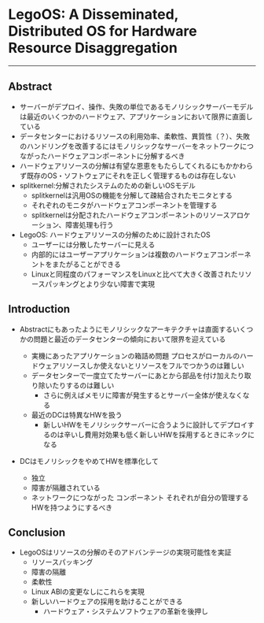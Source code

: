# LegoOS: A Disseminated, Distributed OS for Hardware Resource Disaggregation
---
## Abstract
* サーバーがデプロイ、操作、失敗の単位であるモノリシックサーバーモデルは最近のいくつかのハードウェア、アプリケーションにおいて限界に直面している
* データセンターにおけるリソースの利用効率、柔軟性、異質性（？）、失敗のハンドリングを改善するにはモノリシックなサーバーをネットワークにつながったハードウェアコンポーネントに分解するべき
* ハードウェアリソースの分解は有望な恩恵をもたらしてくれるにもかかわらず既存のOS・ソフトウェアにそれを正しく管理するものは存在しない
* splitkernel:分解されたシステムのための新しいOSモデル
	* splitkernelは汎用OSの機能を分解して疎結合されたモニタとする
	* それぞれのモニタがハードウェアコンポーネントを管理する
	* splitkernelは分配されたハードウェアコンポーネントのリソースアロケーション、障害処理も行う
* LegoOS: ハードウェアリソースの分解のために設計されたOS
	* ユーザーには分散したサーバーに見える
	* 内部的にはユーザーアプリケーションは複数のハードウェアコンポーネントをまたがることができる
	* Linuxと同程度のパフォーマンスをLinuxと比べて大きく改善されたリソースパッキングとより少ない障害で実現

## Introduction
* Abstractにもあったようにモノリシックなアーキテクチャは直面するいくつかの問題と最近のデータセンターの傾向において限界を迎えている
	* 実機にあったアプリケーションの箱詰め問題
		プロセスがローカルのハードウェアリソースしか使えないとリソースをフルでつかうのは難しい
	* データセンターで一度立てたサーバーにあとから部品を付け加えたり取り除いたりするのは難しい
		* さらに例えばメモリに障害が発生するとサーバー全体が使えなくなる
	* 最近のDCは特異なHWを扱う
		* 新しいHWをモノリシックサーバーに合うように設計してデプロイするのは辛いし費用対効果も低く新しいHWを採用するときにネックになる

* DCはモノリシックをやめてHWを標準化して
	* 独立
	* 障害が隔離されている
	* ネットワークにつながった
	コンポーネント
	それぞれが自分の管理するHWを持つようにするべき

## Conclusion
* LegoOSはリソースの分解のそのアドバンテージの実現可能性を実証
	* リソースパッキング
	* 障害の隔離
	* 柔軟性
	* Linux ABIの変更なしにこれらを実現
	* 新しいハードウェアの採用を助けることができる
		* ハードウェア・システムソフトウェアの革新を後押し

